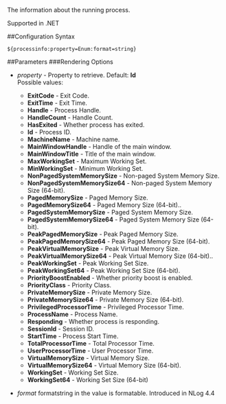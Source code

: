 The information about the running process. 

Supported in .NET

##Configuration Syntax
```
${processinfo:property=Enum:format=string}
```

##Parameters
###Rendering Options
* _property_ - Property to retrieve. Default: **Id**  
  Possible values:  
  * **ExitCode** - Exit Code.
  * **ExitTime** - Exit Time.
  * **Handle** - Process Handle.
  * **HandleCount** - Handle Count.
  * **HasExited** - Whether process has exited.
  * **Id** - Process ID.
  * **MachineName** - Machine name.
  * **MainWindowHandle** - Handle of the main window.
  * **MainWindowTitle** - Title of the main window.
  * **MaxWorkingSet** - Maximum Working Set.
  * **MinWorkingSet** - Minimum Working Set.
  * **NonPagedSystemMemorySize** - Non-paged System Memory Size.
  * **NonPagedSystemMemorySize64** - Non-paged System Memory Size (64-bit).
  * **PagedMemorySize** - Paged Memory Size.
  * **PagedMemorySize64** - Paged Memory Size (64-bit)..
  * **PagedSystemMemorySize** - Paged System Memory Size.
  * **PagedSystemMemorySize64** - Paged System Memory Size (64-bit).
  * **PeakPagedMemorySize** - Peak Paged Memory Size.
  * **PeakPagedMemorySize64** - Peak Paged Memory Size (64-bit).
  * **PeakVirtualMemorySize** - Peak Virtual Memory Size.
  * **PeakVirtualMemorySize64** - Peak Virtual Memory Size (64-bit)..
  * **PeakWorkingSet** - Peak Working Set Size.
  * **PeakWorkingSet64** - Peak Working Set Size (64-bit).
  * **PriorityBoostEnabled** - Whether priority boost is enabled.
  * **PriorityClass** - Priority Class.
  * **PrivateMemorySize** - Private Memory Size.
  * **PrivateMemorySize64** - Private Memory Size (64-bit).
  * **PrivilegedProcessorTime** - Privileged Processor Time.
  * **ProcessName** - Process Name.
  * **Responding** - Whether process is responding.
  * **SessionId** - Session ID.
  * **StartTime** - Process Start Time.
  * **TotalProcessorTime** - Total Processor Time.
  * **UserProcessorTime** - User Processor Time.
  * **VirtualMemorySize** - Virtual Memory Size.
  * **VirtualMemorySize64** - Virtual Memory Size (64-bit).
  * **WorkingSet** - Working Set Size.
  * **WorkingSet64** - Working Set Size (64-bit)

* _format_ formatstring in the value is formatable. Introduced in NLog 4.4
